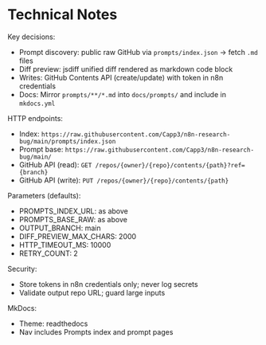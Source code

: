 # Technical Notes

Key decisions:
- Prompt discovery: public raw GitHub via `prompts/index.json` → fetch `.md` files
- Diff preview: jsdiff unified diff rendered as markdown code block
- Writes: GitHub Contents API (create/update) with token in n8n credentials
- Docs: Mirror `prompts/**/*.md` into `docs/prompts/` and include in `mkdocs.yml`

HTTP endpoints:
- Index: `https://raw.githubusercontent.com/Capp3/n8n-research-bug/main/prompts/index.json`
- Prompt base: `https://raw.githubusercontent.com/Capp3/n8n-research-bug/main/`
- GitHub API (read): `GET /repos/{owner}/{repo}/contents/{path}?ref={branch}`
- GitHub API (write): `PUT /repos/{owner}/{repo}/contents/{path}`

Parameters (defaults):
- PROMPTS_INDEX_URL: as above
- PROMPTS_BASE_RAW: as above
- OUTPUT_BRANCH: main
- DIFF_PREVIEW_MAX_CHARS: 2000
- HTTP_TIMEOUT_MS: 10000
- RETRY_COUNT: 2

Security:
- Store tokens in n8n credentials only; never log secrets
- Validate output repo URL; guard large inputs

MkDocs:
- Theme: readthedocs
- Nav includes Prompts index and prompt pages
